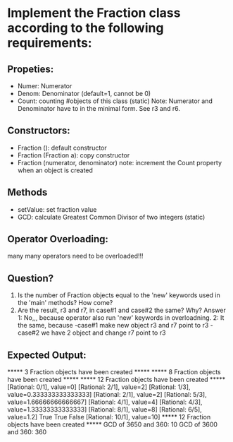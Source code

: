 ﻿# Implement the Fraction class according to the following requirements:

## Propeties:
- Numer: Numerator
- Denom: Denominator (default=1, cannot be 0)
- Count: counting #objects of this class (static)
Note: Numerator and Denominator have to in the minimal form.
      See r3 and r6.

## Constructors:
- Fraction (): default constructor
- Fraction (Fraction a): copy constructor
- Fraction (numerator, denominator)
note: increment the Count property when an object is created

## Methods
- setValue: set fraction value
- GCD: calculate Greatest Common Divisor of two integers (static)

## Operator Overloading:
many many operators need to be overloaded!!! 

## Question?
1. Is the number of Fraction objects equal to the 'new' keywords used
   in the 'main' methods? How come?
2. Are the result, r3 and r7, in case#1 and case#2 the same? Why?
Answer 1: No,,, because operator also run 'new' keywords in overloadning.
	   2: It the same, because -case#1 make new object r3 and r7 point to r3 
			                   -case#2 we have 2 object and change r7 point to r3

## Expected Output:

***** 3 Fraction objects have been created *****
***** 8 Fraction objects have been created *****
***** 12 Fraction objects have been created *****
[Rational: 0/1], value=0]
[Rational: 2/1], value=2]
[Rational: 1/3], value=0.333333333333333]
[Rational: 2/1], value=2]
[Rational: 5/3], value=1.66666666666667]
[Rational: 4/1], value=4]
[Rational: 4/3], value=1.33333333333333]
[Rational: 8/1], value=8]
[Rational: 6/5], value=1.2]
True
True
False
[Rational: 10/1], value=10]
***** 12 Fraction objects have been created *****
GCD of 3650 and 360: 10
GCD of 3600 and 360: 360

